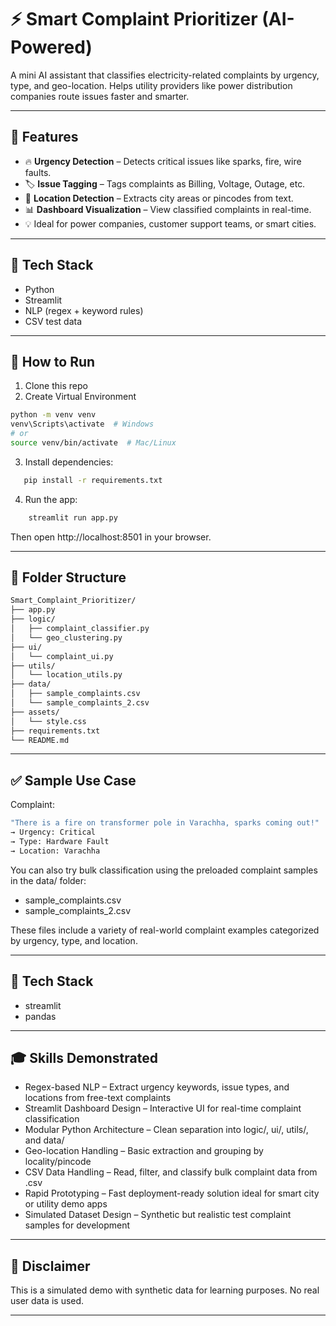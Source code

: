 # ⚡ Smart Complaint Prioritizer (AI-Powered)

A mini AI assistant that classifies electricity-related complaints by urgency, type, and geo-location. Helps utility providers like power distribution companies route issues faster and smarter.

---

## 🎯 Features

- 🔥 **Urgency Detection** – Detects critical issues like sparks, fire, wire faults.
- 🏷️ **Issue Tagging** – Tags complaints as Billing, Voltage, Outage, etc.
- 📍 **Location Detection** – Extracts city areas or pincodes from text.
- 📊 **Dashboard Visualization** – View classified complaints in real-time.
- 💡 Ideal for power companies, customer support teams, or smart cities.

---

## 🧠 Tech Stack

- Python
- Streamlit
- NLP (regex + keyword rules)
- CSV test data

---

## 🚀 How to Run

1. Clone this repo
2. Create Virtual Environment
```bash
python -m venv venv
venv\Scripts\activate  # Windows
# or
source venv/bin/activate  # Mac/Linux
```
3. Install dependencies:
```bash
   pip install -r requirements.txt
```
4. Run the app:
```bash
    streamlit run app.py
```
Then open http://localhost:8501 in your browser.

---

## 📁 Folder Structure
``` bash
Smart_Complaint_Prioritizer/
├── app.py
├── logic/
│   ├── complaint_classifier.py
│   └── geo_clustering.py
├── ui/
│   └── complaint_ui.py
├── utils/
│   └── location_utils.py
├── data/
│   ├── sample_complaints.csv
│   └── sample_complaints_2.csv
├── assets/
│   └── style.css
├── requirements.txt
└── README.md
```

---

## ✅ Sample Use Case
Complaint:
``` bash
"There is a fire on transformer pole in Varachha, sparks coming out!"
→ Urgency: Critical
→ Type: Hardware Fault
→ Location: Varachha
```
You can also try bulk classification using the preloaded complaint samples in the data/ folder:
- sample_complaints.csv
- sample_complaints_2.csv

These files include a variety of real-world complaint examples categorized by urgency, type, and location.

---

## 🧠 Tech Stack
- streamlit
- pandas

---

## 🎓 Skills Demonstrated
- Regex-based NLP – Extract urgency keywords, issue types, and locations from free-text complaints
- Streamlit Dashboard Design – Interactive UI for real-time complaint classification
- Modular Python Architecture – Clean separation into logic/, ui/, utils/, and data/
- Geo-location Handling – Basic extraction and grouping by locality/pincode
- CSV Data Handling – Read, filter, and classify bulk complaint data from .csv
- Rapid Prototyping – Fast deployment-ready solution ideal for smart city or utility demo apps
- Simulated Dataset Design – Synthetic but realistic test complaint samples for development

---

## 🔐 Disclaimer
This is a simulated demo with synthetic data for learning purposes. No real user data is used.

---
